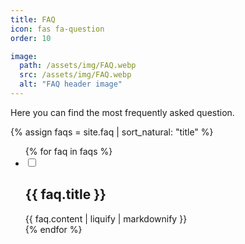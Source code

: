 ```yaml
---
title: FAQ
icon: fas fa-question
order: 10

image:
  path: /assets/img/FAQ.webp
  src: /assets/img/FAQ.webp
  alt: "FAQ header image"
---
```

Here you can find the most frequently asked question.

{% assign faqs = site.faq | sort_natural: "title" %}
<ul class="jekyllcodex_accordion">
{% for faq in faqs %}
  <li>
    <input id="faq{{ forloop.index }}" type="checkbox" />
    <label for="faq{{ forloop.index }}"><h2>{{ faq.title }}</h2></label>
    <div class="faq_content">{{ faq.content | liquify | markdownify }}</div>
  </li>
{% endfor %}
</ul>
<script>
jQuery(function() {
  setTimeout(function(){
    let faq = jQuery(location).attr('hash').slice(1);
    if ('' != faq) {
      jQuery('#' + faq).parent().click();
    }
  },500);
})
</script>
